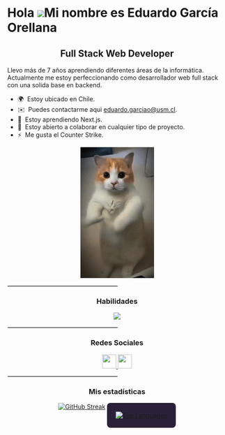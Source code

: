 Hola ![](https://user-images.githubusercontent.com/18350557/176309783-0785949b-9127-417c-8b55-ab5a4333674e.gif)Mi nombre es Eduardo García Orellana
===============================================================================================================================================

<h2 align=center>Full Stack Web Developer</h2>


Llevo más de 7 años aprendiendo diferentes áreas de la informática. Actualmente me estoy perfeccionando como desarrollador web full stack con una solida base en backend.

* 🌍  Estoy ubicado en Chile.
* ✉️  Puedes contactarme aqui [eduardo.garciao@usm.cl](mailto:eduardo.garciao@usm.cl).
* 🧠  Estoy aprendiendo Next.js.
* 🤝  Estoy abierto a colaborar en cualquier tipo de proyecto.
* ⚡  Me gusta el Counter Strike.

<div align="center">
  
  ![Gato bailando](./dancingCat.gif)
</div>

<hr style="border: 0.5px solid #ddd; width: 50%;">

<div id=header align=center>
  <h3>Habilidades</h3>
</div> 

<p align="center">
  <a href="https://skillicons.dev">
    <img src="https://skillicons.dev/icons?i=html,css,js,ts,java,py,nodejs,mysql,c,cpp,express,nestjs,figma,firebase,git,github,jest,matlab,maven,npm,php,postman,react,astro,spring,tailwind,vite,androidstudio,unity,ubuntu&perline=6" />
  </a>
</p>

<hr style="border: 0.5px solid #ddd; width: 50%;">
<div id=header align=center>
  <h3>Redes Sociales</h3>
</div> 

<p align="center"> <a href="https://www.github.com/Srmule" target="_blank" rel="noreferrer"> <picture> <source media="(prefers-color-scheme: dark)" srcset="https://raw.githubusercontent.com/danielcranney/readme-generator/main/public/icons/socials/github-dark.svg" /> <source media="(prefers-color-scheme: light)" srcset="https://raw.githubusercontent.com/danielcranney/readme-generator/main/public/icons/socials/github.svg" /> <img src="https://raw.githubusercontent.com/danielcranney/readme-generator/main/public/icons/socials/github.svg" width="32" height="32" /> </picture> </a> <a href="https://www.linkedin.com/in/eduardo-garcía-o" target="_blank" rel="noreferrer"> <picture> <source media="(prefers-color-scheme: dark)" srcset="https://raw.githubusercontent.com/danielcranney/readme-generator/main/public/icons/socials/linkedin-dark.svg" /> <source media="(prefers-color-scheme: light)" srcset="https://raw.githubusercontent.com/danielcranney/readme-generator/main/public/icons/socials/linkedin.svg" /> <img src="https://raw.githubusercontent.com/danielcranney/readme-generator/main/public/icons/socials/linkedin.svg" width="32" height="32" /> </picture> </a></p>

<hr style="border: 0.5px solid #ddd; width: 50%;">
<div id=header align=center>
  <h3>Mis estadísticas</h3>
</div> 

<div align="center">
  <div style="display: inline-block; vertical-align: top;">
    <a href="https://github.com/Srmule">
      <img src="https://github-readme-streak-stats.herokuapp.com?user=SrMule&theme=synthwave&border_radius=5&card_width=500" alt="GitHub Streak">
    </a>
  </div>

  <div style="display: inline-block; vertical-align: top;">
    <a href="https://github.com/Srmule">
      <div style="background-color: #2a2139; border-radius: 8px; padding: 20px;">
        <img src="https://github-readme-stats.vercel.app/api/top-langs/?username=SrMule&langs_count=10&title_color=ff6ac1&text_color=ffffff&icon_color=ff6ac1&bg_color=2a2139&hide_border=true&locale=en&custom_title=Top%20Languages" alt="Top Languages" />
      </div>
    </a>
  </div>
</div>


